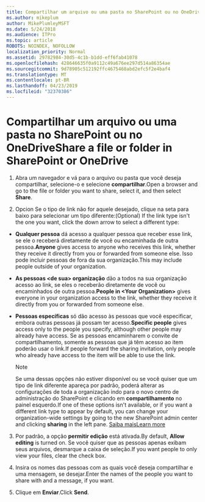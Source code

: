 ```yaml
---
title: Compartilhar um arquivo ou uma pasta no SharePoint ou no OneDrive
ms.author: mikeplum
author: MikePlumleyMSFT
ms.date: 5/24/2018
ms.audience: ITPro
ms.topic: article
ROBOTS: NOINDEX, NOFOLLOW
localization_priority: Normal
ms.assetid: 29782984-30d5-4c1b-b1dd-eff6fab41078
ms.openlocfilehash: 428646635f0a9112c49a676ee297d514a86354ae
ms.sourcegitcommit: 9d78905c512192ffc4675468abd2efc5f2e4baf4
ms.translationtype: MT
ms.contentlocale: pt-BR
ms.lasthandoff: 04/23/2019
ms.locfileid: "32370386"
---
```

# <a name="share-a-file-or-folder-in-sharepoint-or-onedrive"></a><span data-ttu-id="f470b-102">Compartilhar um arquivo ou uma pasta no SharePoint ou no OneDrive</span><span class="sxs-lookup"><span data-stu-id="f470b-102">Share a file or folder in SharePoint or OneDrive</span></span>

1. <span data-ttu-id="f470b-103">Abra um navegador e vá para o arquivo ou pasta que você deseja compartilhar, selecione-o e selecione **compartilhar**.</span><span class="sxs-lookup"><span data-stu-id="f470b-103">Open a browser and go to the file or folder you want to share, select it, and then select **Share**.</span></span> 
    
2. <span data-ttu-id="f470b-104">Opcion Se o tipo de link não for aquele desejado, clique na seta para baixo para selecionar um tipo diferente:</span><span class="sxs-lookup"><span data-stu-id="f470b-104">(Optional) If the link type isn't the one you want, click the down arrow to select a different type:</span></span>
    
  - <span data-ttu-id="f470b-105">**Qualquer pessoa** dá acesso a qualquer pessoa que receber esse link, se ele o receberá diretamente de você ou encaminhada de outra pessoa.</span><span class="sxs-lookup"><span data-stu-id="f470b-105">**Anyone** gives access to anyone who receives this link, whether they receive it directly from you or forwarded from someone else.</span></span> <span data-ttu-id="f470b-106">Isso pode incluir pessoas de fora da sua organização.</span><span class="sxs-lookup"><span data-stu-id="f470b-106">This may include people outside of your organization.</span></span> 
    
  - <span data-ttu-id="f470b-107">**As pessoas \<de sua\> organização** dão a todos na sua organização acesso ao link, se eles o receberão diretamente de você ou encaminhados de outra pessoa.</span><span class="sxs-lookup"><span data-stu-id="f470b-107">**People in \<Your Organization\>** gives everyone in your organization access to the link, whether they receive it directly from you or forwarded from someone else.</span></span> 
    
  - <span data-ttu-id="f470b-108">**Pessoas específicas** só dão acesso às pessoas que você especificar, embora outras pessoas já possam ter acesso.</span><span class="sxs-lookup"><span data-stu-id="f470b-108">**Specific people** gives access only to the people you specify, although other people may already have access.</span></span> <span data-ttu-id="f470b-109">Se as pessoas encaminharem o convite de compartilhamento, somente as pessoas que já têm acesso ao item poderão usar o link.</span><span class="sxs-lookup"><span data-stu-id="f470b-109">If people forward the sharing invitation, only people who already have access to the item will be able to use the link.</span></span> 
    
    > [!NOTE]
    > <span data-ttu-id="f470b-110">Se uma dessas opções não estiver disponível ou se você quiser que um tipo de link diferente apareça por padrão, poderá alterar as configurações de toda a organização indo para o novo centro de administração do SharePoint e clicando em **compartilhamento** no painel esquerdo.</span><span class="sxs-lookup"><span data-stu-id="f470b-110">If one of these options isn't available, or if you want a different link type to appear by default, you can change your organization-wide settings by going to the new SharePoint admin center and clicking **sharing** in the left pane.</span></span> [<span data-ttu-id="f470b-111">Saiba mais</span><span class="sxs-lookup"><span data-stu-id="f470b-111">Learn more</span></span>](https://go.microsoft.com/fwlink/?linkid=866426)
  
3. <span data-ttu-id="f470b-112">Por padrão, a opção **permitir edição** está ativada.</span><span class="sxs-lookup"><span data-stu-id="f470b-112">By default, **Allow editing** is turned on.</span></span> <span data-ttu-id="f470b-113">Se você quiser que as pessoas apenas exibam seus arquivos, desmarque a caixa de seleção.</span><span class="sxs-lookup"><span data-stu-id="f470b-113">If you want people to only view your files, clear the check box.</span></span> 
    
4. <span data-ttu-id="f470b-114">Insira os nomes das pessoas com as quais você deseja compartilhar e uma mensagem, se desejar.</span><span class="sxs-lookup"><span data-stu-id="f470b-114">Enter the names of the people you want to share with and a message, if you want.</span></span>
    
5. <span data-ttu-id="f470b-115">Clique em **Enviar**.</span><span class="sxs-lookup"><span data-stu-id="f470b-115">Click **Send**.</span></span> 
    

